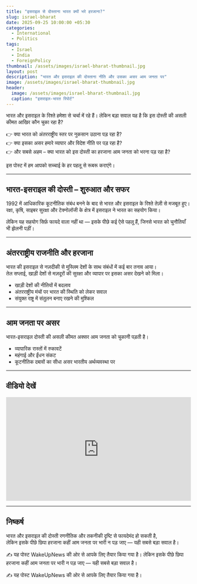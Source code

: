 ```yaml
---
title: "इसराइल से दोस्ताना भारत क्यों भरे हरजाना?"
slug: israel-bharat
date: 2025-09-25 10:00:00 +05:30
categories:
  - International
  - Politics
tags:
  - Israel
  - India
  - ForeignPolicy
thumbnail: /assets/images/israel-bharat-thumbnail.jpg
layout: post
description: "भारत और इसराइल की दोस्ताना नीति और उसका असर आम जनता पर"
image: /assets/images/israel-bharat-thumbnail.jpg
header:
  image: /assets/images/israel-bharat-thumbnail.jpg
  caption: "इसराइल-भारत रिपोर्ट"
---
```


<script type="application/ld+json">
{
  "@context": "https://schema.org",
  "@type": "VideoObject",
  "name": "इसराइल से दोस्ताना भारत क्यों भरे हरजाना?",
  "description": "भारत और इसराइल के रिश्ते हमेशा से चर्चा में रहे हैं। लेकिन बड़ा सवाल यह है कि इस दोस्ती की असली कीमत कौन चुका रहा है?",
  "thumbnailUrl": "https://padowadi.github.io/wakeupnews-site/assets/images/thumbnail-israel-bharat-2025.jpg",
  "uploadDate": "2025-09-25T10:00:00+05:30",
  "embedUrl": "https://www.youtube.com/embed/GIx1emSHlB8?si=yq5JJLkwGtes176P"
}
</script>

भारत और इसराइल के रिश्ते हमेशा से चर्चा में रहे हैं। लेकिन बड़ा सवाल यह है कि इस दोस्ती की असली कीमत आखिर कौन चुका रहा है?  

👉 क्या भारत को अंतरराष्ट्रीय स्तर पर नुकसान उठाना पड़ रहा है?  
👉 क्या इसका असर हमारे व्यापार और विदेश नीति पर पड़ रहा है?  
👉 और सबसे अहम – क्या भारत को इस दोस्ती का हरजाना आम जनता को भरना पड़ रहा है?  

इस पोस्ट में हम आपको सच्चाई के हर पहलू से रूबरू कराएंगे।  

---

## भारत-इसराइल की दोस्ती – शुरुआत और सफर
1992 में आधिकारिक कूटनीतिक संबंध बनने के बाद से भारत और इसराइल के रिश्ते तेज़ी से मजबूत हुए।  
रक्षा, कृषि, साइबर सुरक्षा और टेक्नोलॉजी के क्षेत्र में इसराइल ने भारत का सहयोग किया।  

लेकिन यह सहयोग सिर्फ़ फायदे वाला नहीं था — इसके पीछे कई ऐसे पहलू हैं, जिनसे भारत को चुनौतियाँ भी झेलनी पड़ीं।  

---

## अंतरराष्ट्रीय राजनीति और हरजाना
भारत की इसराइल से नज़दीकी से मुस्लिम देशों के साथ संबंधों में कई बार तनाव आया।  
तेल सप्लाई, खाड़ी देशों से मज़दूरों की सुरक्षा और व्यापार पर इसका असर देखने को मिला।  

* खाड़ी देशों की नीतियों में बदलाव  
* अंतरराष्ट्रीय मंचों पर भारत की स्थिति को लेकर सवाल  
* संयुक्त राष्ट्र में संतुलन बनाए रखने की मुश्किल  

---

## आम जनता पर असर
भारत-इसराइल दोस्ती की असली कीमत अक्सर आम जनता को चुकानी पड़ती है।  

* व्यापारिक रास्तों में रुकावटें  
* महंगाई और ईंधन संकट  
* कूटनीतिक दबावों का सीधा असर भारतीय अर्थव्यवस्था पर  

---

## वीडियो देखें
<div style="position: relative; padding-bottom: 56.25%; height: 0; overflow: hidden; max-width: 100%;">
  <iframe src="https://www.youtube.com/embed/GIx1emSHlB8?si=yq5JJLkwGtes176P" title="YouTube video player" frameborder="0" allow="accelerometer; autoplay; clipboard-write; encrypted-media; gyroscope; picture-in-picture; web-share" allowfullscreen style="position: absolute; top:0; left: 0; width: 100%; height: 100%;"></iframe>
</div>

---

## निष्कर्ष
भारत और इसराइल की दोस्ती रणनीतिक और तकनीकी दृष्टि से फायदेमंद हो सकती है,  
लेकिन इसके पीछे छिपा हरजाना कहीं आम जनता पर भारी न पड़ जाए — यही सबसे बड़ा सवाल है।  

✍️ यह पोस्ट WakeUpNews की ओर से आपके लिए तैयार किया गया है।
लेकिन इसके पीछे छिपा हरजाना कहीं आम जनता पर भारी न पड़ जाए — यही सबसे बड़ा सवाल है।  

✍️ यह पोस्ट WakeUpNews की ओर से आपके लिए तैयार किया गया है।
